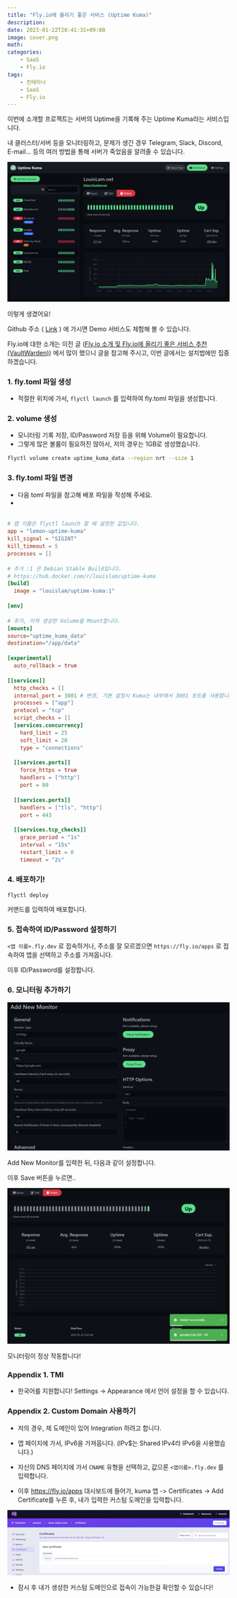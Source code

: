 ```yaml
---
title: "Fly.io에 올리기 좋은 서비스 (Uptime Kuma)"
description: 
date: 2023-01-22T20:41:31+09:00
image: cover.png
math: 
categories:
    - SaaS
    - Fly.io
tags:
    - 컨테이너
    - SaaS
    - Fly.io
---
```


이번에 소개할 프로젝트는 서버의 Uptime을 기록해 주는 Uptime Kuma라는 서비스입니다.

내 클러스터/서버 등을 모니터링하고, 문제가 생긴 경우 Telegram, Slack, Discord, E-mail... 등의 여러 방법을 통해 서버가 죽었음을 알려줄 수 있습니다.

![](2023-01-22-20-50-49.png)

이렇게 생겼어요!

Github 주소 ( [Link](https://github.com/louislam/uptime-kuma) ) 에 가시면 Demo 서비스도 체험해 볼 수 있습니다.

Fly.io에 대한 소개는 이전 글 ([Fly.io 소개 및 Fly.io에 올리기 좋은 서비스 추천 (VaultWarden)](https://lemondouble.github.io/p/fly.io-%EC%86%8C%EA%B0%9C-%EB%B0%8F-fly.io%EC%97%90-%EC%98%AC%EB%A6%AC%EA%B8%B0-%EC%A2%8B%EC%9D%80-%EC%84%9C%EB%B9%84%EC%8A%A4-%EC%B6%94%EC%B2%9C-vaultwarden/)) 에서 많이 했으니 글을 참고해 주시고, 이번 글에서는 설치법에만 집중하겠습니다.

### 1. fly.toml 파일 생성

* 적절한 위치에 가서, `flyctl launch` 를 입력하여 fly.toml 파일을 생성합니다.

### 2. volume 생성

* 모니터링 기록 저장, ID/Password 저장 등을 위해 Volume이 필요합니다.
* 그렇게 많은 볼륨이 필요하진 않아서, 저의 경우는 1GB로 생성했습니다.

```bash
flyctl volume create uptime_kuma_data --region nrt --size 1
```


### 3. fly.toml 파일 변경

* 다음 toml 파일을 참고해 배포 파일을 작성해 주세요.
* 

```toml

# 앱 이름은 flyctl launch 할 때 설정한 값입니다.
app = "lemon-uptime-kuma"
kill_signal = "SIGINT"
kill_timeout = 5
processes = []

# 추가 :1 은 Debian Stable Build입니다.
# https://hub.docker.com/r/louislam/uptime-kuma
[build]
  image = "louislam/uptime-kuma:1"

[env]

# 추가, 아까 생성한 Volume을 Mount합니다.
[mounts]
source="uptime_kuma_data"
destination="/app/data"

[experimental]
  auto_rollback = true

[[services]]
  http_checks = []
  internal_port = 3001 # 변경, 기본 설정시 Kuma는 내부에서 3001 포트를 사용합니다.
  processes = ["app"]
  protocol = "tcp"
  script_checks = []
  [services.concurrency]
    hard_limit = 25
    soft_limit = 20
    type = "connections"

  [[services.ports]]
    force_https = true
    handlers = ["http"]
    port = 80

  [[services.ports]]
    handlers = ["tls", "http"]
    port = 443

  [[services.tcp_checks]]
    grace_period = "1s"
    interval = "15s"
    restart_limit = 0
    timeout = "2s"
```

### 4. 배포하기!

```
flyctl deploy 
```
커맨드를 입력하여 배포합니다.

### 5. 접속하여 ID/Password 설정하기

`<앱 이름>.fly.dev` 로 접속하거나,
주소를 잘 모르겠으면 `https://fly.io/apps` 로 접속하여 앱을 선택하고 주소를 가져옵니다.

이후 ID/Password를 설정합니다.


### 6. 모니터링 추가하기

![](2023-01-22-21-01-00.png)

Add New Monitor를 입력한 뒤, 다음과 같이 설정합니다.

이후 Save 버튼을 누르면..

![](2023-01-22-21-01-56.png)

모니터링이 정상 작동합니다!

### Appendix 1. TMI

* 한국어를 지원합니다! Settings -> Appearance 에서 언어 설정을 할 수 있습니다.

### Appendix 2. Custom Domain 사용하기

* 저의 경우, 제 도메인이 있어 Integration 하려고 합니다.
* 앱 페이지에 가서, IPv6을 가져옵니다. (IPv$는 Shared IPv4라 IPv6을 사용했습니다.)

* 자신의 DNS 페이지에 가서 `CNAME` 유형을 선택하고, 값으론 `<앱이름>.fly.dev` 를 입력합니다.
* 이후 https://fly.io/apps 대시보드에 들어가, kuma 앱 -> Certificates -> Add Certificate를 누른 후, 내가 입력한 커스텀 도메인을 입력합니다.

![](2023-01-22-21-32-09.png)

* 잠시 후 내가 생성한 커스텀 도메인으로 접속이 가능한걸 확인할 수 있습니다!